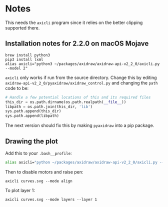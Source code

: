 # Notes

This needs the `axicli` program since it relies on the better clipping
supported there.

## Installation notes for 2.2.0 on macOS Mojave

```
brew install python3
pip3 install lxml 
alias axicli="python3 ~/packages/axidraw/axidraw-api-v2_2_0/axicli.py --model 2"
```

`axicli` only works if run from the source directory. Change this by editing
`axidraw-api-v2_2_0/pyaxidraw/axidraw_control.py` and changing the `path` code
to be:

```python
# Handle a few potential locations of this and its required files
this_dir = os.path.dirname(os.path.realpath(__file__))
libpath = os.path.join(this_dir, 'lib')
sys.path.append(this_dir)
sys.path.append(libpath)
```

The next version should fix this by making `pyaxidraw` into a pip package.

## Drawing the plot

Add this to your `.bash__profile`:

```bash
alias axicli="python ~/packages/axidraw/axidraw-api-v2_2_0/axicli.py --model 2"
```

Then to disable motors and raise pen:

```
axicli curves.svg --mode align
```

To plot layer 1:

```
axicli curves.svg --mode layers --layer 1
```
